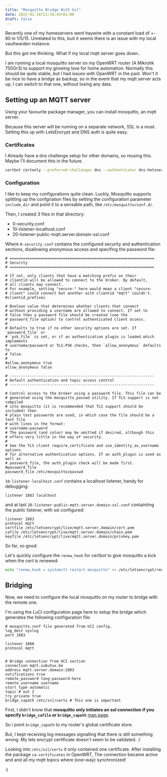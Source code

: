 ```yaml
---
title: "Mosquitto Bridge With Ssl"
date: 2022-01-16T21:34:43+01:00
draft: false
---
```


Recently one of my homeservers went haywire with a constant load of
+- 80 in 1/5/15.
Unrelated to this, buit it seems there is an issue with my local vaultwarden
instance.

But this got me thinking. What if my local mqtt server goes down..

I am running a local mosquitto server on my OpenWRT router
(A Mikrotik 750Gr3) to support my growing love for home
automation. Normally this should be quite stable, but I had issues with
OpenWRT in the past. Won't it be nice to have a bridge as backup, so in the
event that my mqtt server acts up, I can switch to that one, without losing any
data.

## Setting up an MQTT server

Using your favourite package manager, you can install mosquitto, an mqtt server.

Because this server will be running on a separate network, SSL is a must.
Setting this up with LetsEncrypt and DNS auth is quite easy.

### Certificates

I Already have a dns challenge setup for other domains, so reusing this. Maybe I'll document this in the future.

```sh
certbot certonly --preferred-challenges dns --authenticator dns-hetzner --dns-hetzner-credentials /etc/letsencrypt/hetzner.ini -d mqtt.server.domain
```

### Configuration

I like to keep my configurations quite clean. Luckly, Mosquitto supports splitting up the confgiration files by setting the configuration parameter `include_dir` and point it to a sensable path, like `/etc/mosquitto/conf.d/`.

Then, I created 3 files in that directory:

- 0-security.conf
- 10-listener-localhost.conf
- 20-listener-public-mqtt.server.domain-ssl.conf

Where `0-security.conf` contains the configured security and authentication
sections, disallowing anonymous access and specifing the password file:

```
# =================================================================
# Security
# =================================================================

# If set, only clients that have a matching prefix on their
# clientid will be allowed to connect to the broker. By default,
# all clients may connect.
# For example, setting "secure-" here would mean a client "secure-
# client" could connect but another with clientid "mqtt" couldn't.
#clientid_prefixes

# Boolean value that determines whether clients that connect
# without providing a username are allowed to connect. If set to
# false then a password file should be created (see the
# password_file option) to control authenticated client access.
#
# Defaults to true if no other security options are set. If `password_file` or
# `psk_file` is set, or if an authentication plugin is loaded which implements
# username/password or TLS-PSK checks, then `allow_anonymous` defaults to
# false.
#
#allow_anonymous true
allow_anonymous false

# -----------------------------------------------------------------
# Default authentication and topic access control
# -----------------------------------------------------------------

# Control access to the broker using a password file. This file can be
# generated using the mosquitto_passwd utility. If TLS support is not compiled
# into mosquitto (it is recommended that TLS support should be included) then
# plain text passwords are used, in which case the file should be a text file
# with lines in the format:
# username:password
# The password (and colon) may be omitted if desired, although this
# offers very little in the way of security.
#
# See the TLS client require_certificate and use_identity_as_username options
# for alternative authentication options. If an auth_plugin is used as well as
# password_file, the auth_plugin check will be made first.
#password_file
password_file /etc/mosquitto/passwd
```
`10-listener-localhost.conf` contains a localhost listener, handy for debugging:

```
listener 1883 localhost
```

and at last `20-listener-public-mqtt.server.domain-ssl.conf` containting the
public listener, with ssl configured:

```
listener 1883
protocol mqtt
certfile /etc/letsencrypt/live/mqtt.server.domain/cert.pem
cafile /etc/letsencrypt/live/mqtt.server.domain/chain.pem
keyfile /etc/letsencrypt/live/mqtt.server.domain/privkey.pem
```

So far, so good. 

Let's quickly configure the `renew_hook` for certbot to give mosquitto a kick when the cert is renewed:

```sh
echo "renew_hook = systemctl restart mosquitto" >> /etc/letsencrypt/renewal/mqtt.server.domain.conf
```

## Bridging

Now, we need to configure the local mosquitto on my router to bridge with the
remote one.

I'm using the LuCi configuration page here to setup the bridge which generates
the following configuration file:

```
# mosquitto.conf file generated from UCI config.
log_dest syslog
port 1883

listener 1888
protocol mqtt


# Bridge connection from UCI section
connection mqtt.subutux.be
address mqtt.server.domain:1883
notifications true
remote_password long-password-here
remote_username username
start_type automatic
topic # out 2
try_private true
bridge_capath /etc/ssl/certs # This one is important
```
First, I didn't know that **mosquitto only initiates an ssl connection if you specify `bridge_cafile` or `bridge_capath`** [man page](https://mosquitto.org/man/mosquitto-conf-5.html).

So i point `bridge_capath` to my router's global certificate store.

But, I kept receiving log messages signalling that there is still something wrong. My lets encrypt certificate doesn't seem to be validated. :/

Looking into `/etc/ssl/certs` it only contained one certificate.
After installing the package `ca-certificates` in OpenWRT, The connection became
active and and all my mqtt topics where (one-way) synchronized!

:)
